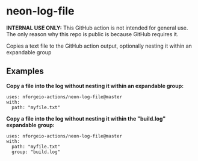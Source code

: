 # neon-log-file

**INTERNAL USE ONLY:** This GitHub action is not intended for general use.  The only reason why this repo is public is because GitHub requires it.

Copies a text file to the GitHub action output, optionally nesting it within an expandable group

## Examples

**Copy a file into the log without nesting it within an expandable group:**
```
uses: nforgeio-actions/neon-log-file@master
with:
  path: "myfile.txt"
```

**Copy a file into the log without nesting it within the "build.log" expandable group:**
```
uses: nforgeio-actions/neon-log-file@master
with:
  path: "myfile.txt"
  group: "build.log"
```
